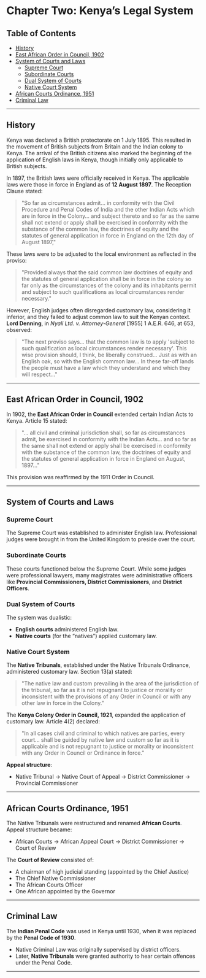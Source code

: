 # Chapter Two: Kenya’s Legal System

## Table of Contents

- [History](#history)
- [East African Order in Council, 1902](#east-african-order-in-council-1902)
- [System of Courts and Laws](#system-of-courts-and-laws)
  - [Supreme Court](#supreme-court)
  - [Subordinate Courts](#subordinate-courts)
  - [Dual System of Courts](#dual-system-of-courts)
  - [Native Court System](#native-court-system)
- [African Courts Ordinance, 1951](#african-courts-ordinance-1951)
- [Criminal Law](#criminal-law)

---

## History

Kenya was declared a British protectorate on 1 July 1895. This resulted in the movement of British subjects from Britain and the Indian colony to Kenya. The arrival of the British citizens also marked the beginning of the application of English laws in Kenya, though initially only applicable to British subjects.

In 1897, the British laws were officially received in Kenya. The applicable laws were those in force in England as of **12 August 1897**. The Reception Clause stated:

> "So far as circumstances admit… in conformity with the Civil Procedure and Penal Codes of India and the other Indian Acts which are in force in the Colony… and subject thereto and so far as the same shall not extend or apply shall be exercised in conformity with the substance of the common law, the doctrines of equity and the statutes of general application in force in England on the 12th day of August 1897,"

These laws were to be adjusted to the local environment as reflected in the proviso:

> "Provided always that the said common law doctrines of equity and the statutes of general application shall be in force in the colony so far only as the circumstances of the colony and its inhabitants permit and subject to such qualifications as local circumstances render necessary."

However, English judges often disregarded customary law, considering it inferior, and they failed to adjust common law to suit the Kenyan context. **Lord Denning**, in *Nyali Ltd. v. Attorney-General* [1955] 1 A.E.R. 646, at 653, observed:

> "The next proviso says… that the common law is to apply 'subject to such qualification as local circumstances render necessary'. This wise provision should, I think, be liberally construed... Just as with an English oak, so with the English common law... In these far-off lands the people must have a law which they understand and which they will respect..."

---

## East African Order in Council, 1902

In 1902, the **East African Order in Council** extended certain Indian Acts to Kenya. Article 15 stated:

> "... all civil and criminal jurisdiction shall, so far as circumstances admit, be exercised in conformity with the Indian Acts… and so far as the same shall not extend or apply shall be exercised in conformity with the substance of the common law, the doctrines of equity and the statutes of general application in force in England on August, 1897…"

This provision was reaffirmed by the 1911 Order in Council.

---

## System of Courts and Laws

### Supreme Court

The Supreme Court was established to administer English law. Professional judges were brought in from the United Kingdom to preside over the court.

### Subordinate Courts

These courts functioned below the Supreme Court. While some judges were professional lawyers, many magistrates were administrative officers like **Provincial Commissioners, District Commissioners**, and **District Officers**.

### Dual System of Courts

The system was dualistic:
- **English courts** administered English law.
- **Native courts** (for the “natives”) applied customary law.

### Native Court System

The **Native Tribunals**, established under the Native Tribunals Ordinance, administered customary law. Section 13(a) stated:

> "The native law and custom prevailing in the area of the jurisdiction of the tribunal, so far as it is not repugnant to justice or morality or inconsistent with the provisions of any Order in Council or with any other law in force in the Colony."

The **Kenya Colony Order in Council, 1921**, expanded the application of customary law. Article 4(2) declared:

> "In all cases civil and criminal to which natives are parties, every court… shall be guided by native law and custom so far as it is applicable and is not repugnant to justice or morality or inconsistent with any Order in Council or Ordinance in force."

**Appeal structure**:
- Native Tribunal → Native Court of Appeal → District Commissioner → Provincial Commissioner

---

## African Courts Ordinance, 1951

The Native Tribunals were restructured and renamed **African Courts**. Appeal structure became:

- African Courts → African Appeal Court → District Commissioner → Court of Review

The **Court of Review** consisted of:
- A chairman of high judicial standing (appointed by the Chief Justice)
- The Chief Native Commissioner
- The African Courts Officer
- One African appointed by the Governor

---

## Criminal Law

The **Indian Penal Code** was used in Kenya until 1930, when it was replaced by the **Penal Code of 1930**.

- Native Criminal Law was originally supervised by district officers.
- Later, **Native Tribunals** were granted authority to hear certain offences under the Penal Code.

---

